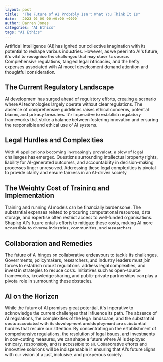 ```yaml
---
layout: post
title:  "The Future of AI Probably Isn't What You Think It Is"
date:   2023-08-09 00:00:00 +0100
author: Darren Jones
categories: "AI Ethics"
tags: "AI Ethics"
---
```


Artificial Intelligence (AI) has ignited our collective imagination with its potential to reshape various industries. However, as we peer into AI's future, it's vital to recognise the challenges that may steer its course. Comprehensive regulations, tangled legal intricacies, and the hefty expenses associated with AI model development demand attention and thoughtful consideration.

## The Current Regulatory Landscape

AI development has surged ahead of regulatory efforts, creating a scenario where AI technologies largely operate without clear regulations. The absence of comprehensive guidelines raises ethical concerns, potential biases, and privacy breaches. It's imperative to establish regulatory frameworks that strike a balance between fostering innovation and ensuring the responsible and ethical use of AI systems.

## Legal Hurdles and Complexities

With AI applications becoming increasingly prevalent, a slew of legal challenges has emerged. Questions surrounding intellectual property rights, liability for AI-generated outcomes, and accountability in decision-making processes linger unresolved. Addressing these legal complexities is pivotal to provide clarity and ensure fairness in an AI-driven society.

## The Weighty Cost of Training and Implementation

Training and running AI models can be financially burdensome. The substantial expenses related to procuring computational resources, data storage, and expertise often restrict access to well-funded organisations. Shaping AI's future entails efforts to mitigate these costs, making AI more accessible to diverse industries, communities, and researchers.

## Collaboration and Remedies

The future of AI hinges on collaborative endeavours to tackle its challenges. Governments, policymakers, researchers, and industry leaders must join forces to establish robust regulations, address legal complexities, and invest in strategies to reduce costs. Initiatives such as open-source frameworks, knowledge sharing, and public-private partnerships can play a pivotal role in surmounting these obstacles.

## AI on the Horizon

While the future of AI promises great potential, it's imperative to acknowledge the current challenges that influence its path. The absence of AI regulations, the complexities of the legal landscape, and the substantial costs associated with its development and deployment are substantial hurdles that require our attention. By concentrating on the establishment of comprehensive regulations, the resolution of legal issues, and investments in cost-cutting measures, we can shape a future where AI is deployed ethically, responsibly, and is accessible to all. Collaborative efforts and innovative solutions will be indispensable in ensuring that AI's future aligns with our vision of a just, inclusive, and prosperous society.